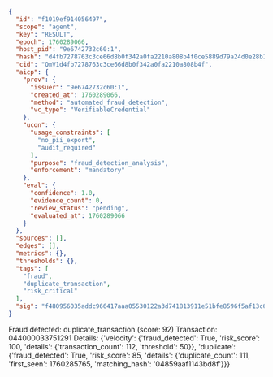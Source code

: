 ```json
{
  "id": "f1019ef914056497",
  "scope": "agent",
  "key": "RESULT",
  "epoch": 1760289066,
  "host_pid": "9e6742732c60:1",
  "hash": "d4fb7278763c3ce66d8b0f342a0fa2210a808b4f0ce5889d79a24d0e28b12035",
  "cid": "QmV1d4fb7278763c3ce66d8b0f342a0fa2210a808b4f",
  "aicp": {
    "prov": {
      "issuer": "9e6742732c60:1",
      "created_at": 1760289066,
      "method": "automated_fraud_detection",
      "vc_type": "VerifiableCredential"
    },
    "ucon": {
      "usage_constraints": [
        "no_pii_export",
        "audit_required"
      ],
      "purpose": "fraud_detection_analysis",
      "enforcement": "mandatory"
    },
    "eval": {
      "confidence": 1.0,
      "evidence_count": 0,
      "review_status": "pending",
      "evaluated_at": 1760289066
    }
  },
  "sources": [],
  "edges": [],
  "metrics": {},
  "thresholds": {},
  "tags": [
    "fraud",
    "duplicate_transaction",
    "risk_critical"
  ],
  "sig": "f480956035addc966417aaa05530122a3d741813911e51bfe8596f5af13c6fd3"
}
```

Fraud detected: duplicate_transaction (score: 92)
Transaction: 044000033751291
Details: {'velocity': {'fraud_detected': True, 'risk_score': 100, 'details': {'transaction_count': 112, 'threshold': 50}}, 'duplicate': {'fraud_detected': True, 'risk_score': 85, 'details': {'duplicate_count': 111, 'first_seen': 1760285765, 'matching_hash': '04859aaf1143bd8f'}}}